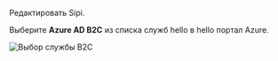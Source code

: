 Редактировать Sipi.

Выберите **Azure AD B2C** из списка служб hello в hello портал Azure.

![Выбор службы B2C](media/active-directory-b2c-find-service-settings/select-b2c-service.png)
